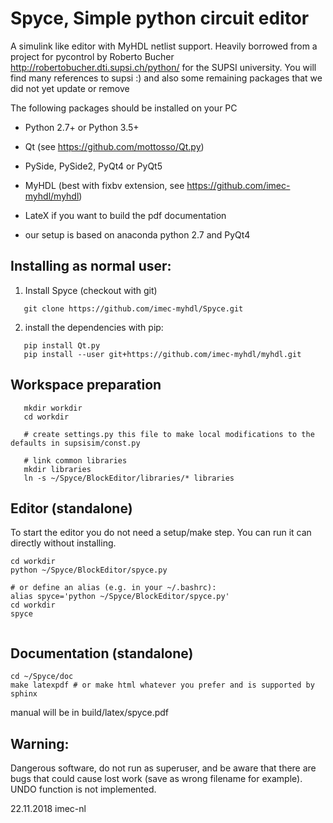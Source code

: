 Spyce, Simple python circuit editor
=============
A simulink like editor with MyHDL netlist support. Heavily borrowed from a project for pycontrol by Roberto Bucher
http://robertobucher.dti.supsi.ch/python/ for the SUPSI university. You will find many references to supsi :) and also
some remaining packages that we did not yet update or remove

The following packages should be installed on your PC

* Python 2.7+ or Python 3.5+
* Qt (see https://github.com/mottosso/Qt.py)
* PySide, PySide2, PyQt4 or PyQt5
* MyHDL (best with fixbv extension, see https://github.com/imec-myhdl/myhdl)
* LateX if you want to build the pdf documentation

* our setup is based on anaconda python 2.7 and PyQt4 


Installing as normal user:
--------------------------
1) Install Spyce (checkout with git)
```
   git clone https://github.com/imec-myhdl/Spyce.git
```
2) install the  dependencies with pip:
```
   pip install Qt.py
   pip install --user git+https://github.com/imec-myhdl/myhdl.git
```

Workspace preparation
---------------------
```
   mkdir workdir
   cd workdir
   
   # create settings.py this file to make local modifications to the defaults in supsisim/const.py
   
   # link common libraries
   mkdir libraries
   ln -s ~/Spyce/BlockEditor/libraries/* libraries
```

Editor (standalone)
-------------------
To start the editor you do not need a setup/make step. You can run it can directly without installing.
```
cd workdir
python ~/Spyce/BlockEditor/spyce.py

# or define an alias (e.g. in your ~/.bashrc):
alias spyce='python ~/Spyce/BlockEditor/spyce.py'
cd workdir
spyce


```
Documentation (standalone)
--------------------------
```
cd ~/Spyce/doc
make latexpdf # or make html whatever you prefer and is supported by sphinx
```
manual will be in build/latex/spyce.pdf

Warning:
--------
Dangerous software, do not run as superuser, and be aware that there are bugs that could cause lost work (save as wrong filename for example). UNDO function is not implemented.

22.11.2018 imec-nl
